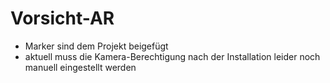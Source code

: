# Vorsicht-AR

* Marker sind dem Projekt beigefügt
* aktuell muss die Kamera-Berechtigung nach der Installation leider noch manuell eingestellt werden
